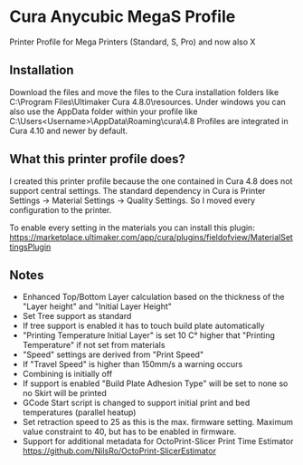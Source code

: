 # Cura Anycubic MegaS Profile
Printer Profile for Mega Printers (Standard, S, Pro) and now also X
 
## Installation
Download the files and move the files to the Cura installation folders like C:\Program Files\Ultimaker Cura 4.8.0\resources. Under windows you can also use the AppData folder within your profile like C:\Users\<Username>\AppData\Roaming\cura\4.8
Profiles are integrated in Cura 4.10 and newer by default.

## What this printer profile does?
I created this printer profile because the one contained in Cura 4.8 does not support central settings. The standard dependency in Cura is Printer Settings -> Material Settings -> Quality Settings. So I moved every configuration to the printer.

To enable every setting in the materials you can install this plugin: https://marketplace.ultimaker.com/app/cura/plugins/fieldofview/MaterialSettingsPlugin

## Notes
 * Enhanced Top/Bottom Layer calculation based on the thickness of the "Layer height" and "Initial Layer Height"
 * Set Tree support as standard
 * If tree support is enabled it has to touch build plate automatically
 * "Printing Temperature Initial Layer" is set 10 C° higher that "Printing Temperature" if not set from materials
 * "Speed" settings are derived from "Print Speed"
 * If "Travel Speed" is higher than 150mm/s a warning occurs
 * Combining is initially off
 * If support is enabled "Build Plate Adhesion Type" will be set to none so no Skirt will be printed
 * GCode Start script is changed to support initial print and bed temperatures (parallel heatup)
 * Set retraction speed to 25 as this is the max. firmware setting. Maximum value constraint to 40, but has to be enabled in firmware.
 * Support for additional metadata for OctoPrint-Slicer Print Time Estimator https://github.com/NilsRo/OctoPrint-SlicerEstimator